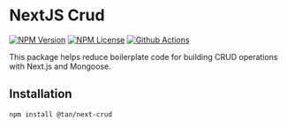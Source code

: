# NextJS Crud
[![NPM Version](https://img.shields.io/npm/v/@tan/next-crud/latest)](https://www.npmjs.com/package/@premieroctet/next-crud)
[![NPM License](https://img.shields.io/npm/l/all-contributors.svg?style=flat)](https://github.com/tan/next-crud/blob/master/LICENSE)
[![Github Actions](https://github.com/premieroctet/next-crud/workflows/next-crud/badge.svg)](https://github.com/tan/next-crud/actions?query=workflow%3Anext-crud)

This package helps reduce boilerplate code for building CRUD operations with Next.js and Mongoose.

## Installation

```bash
npm install @tan/next-crud
